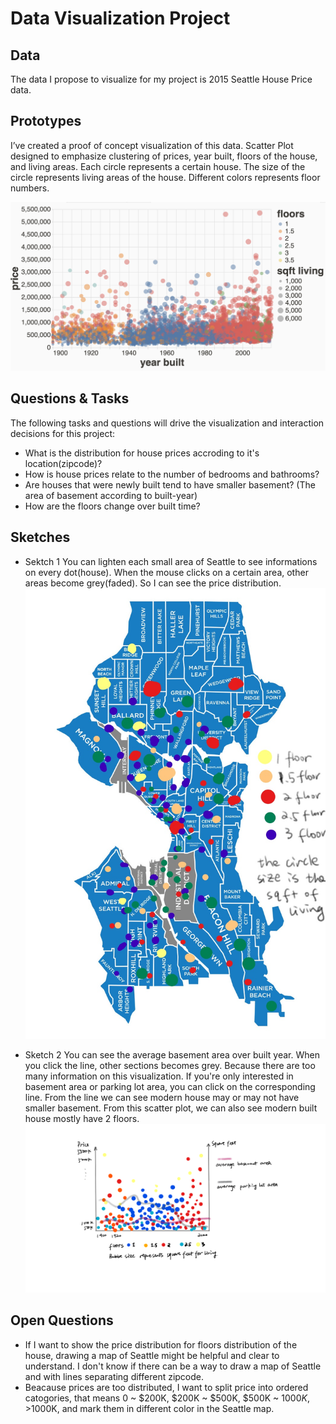 # Data Visualization Project

## Data

The data I propose to visualize for my project is 2015 Seattle House Price data.

## Prototypes

I’ve created a proof of concept visualization of this data. Scatter Plot designed to emphasize clustering of prices, year built, floors of the house, and living areas. Each circle represents a certain house. The size of the circle represents living areas of the house. Different colors represents floor numbers.

[![image](/vizhub_draft.png)](https://vizhub.com/GeniXiong/0e9425dbf1ac437a8cc230f8878cf20b)


## Questions & Tasks

The following tasks and questions will drive the visualization and interaction decisions for this project:

 * What is the distribution for house prices accroding to it's location(zipcode)?
 * How is house prices relate to the number of bedrooms and bathrooms?
 * Are houses that were newly built tend to have smaller basement? (The area of basement according to built-year)
 * How are the floors change over built time?

## Sketches

 * Sektch 1
 You can lighten each small area of Seattle to see informations on every dot(house). When the mouse clicks on a certain area, other areas become grey(faded). So I can see the price distribution. 
![image](/draft1.jpg)

 * Sketch 2
 You can see the average basement area over built year. When you click the line, other sections becomes grey. Because there are too many information on this visualization. If you're only interested in basement area or parking lot area, you can click on the corresponding line. From the line we can see modern house may or may not have smaller basement. From this scatter plot, we can also see modern built house mostly have 2 floors.
![image](/draft2.png)

## Open Questions

 * If I want to show the price distribution for floors distribution of the house, drawing a map of Seattle might be helpful and clear to understand. I don't know if there can be a way to draw a map of Seattle and with lines separating different zipcode. 
 * Beacause prices are too distributed, I want to split price into ordered catogories, that means 0 ~ $200K, $200K ~ $500K, $500K ~ $1000K, >$1000K, and mark them in different color in the Seattle map.
